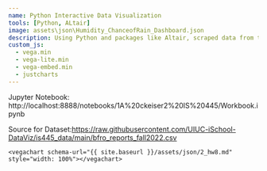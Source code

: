 ```yaml
---
name: Python Interactive Data Visualization
tools: [Python, ALtair]
image: assets\json\Humidity_ChanceofRain_Dashboard.json
description: Using Python and packages like Altair, scraped data from the internet to make an interactive visualization
custom_js:
  - vega.min
  - vega-lite.min
  - vega-embed.min
  - justcharts
---
```



Jupyter Notebook: http://localhost:8888/notebooks/1A%20ckeiser2%20IS%20445/Workbook.ipynb

Source for Dataset:https://raw.githubusercontent.com/UIUC-iSchool-DataViz/is445_data/main/bfro_reports_fall2022.csv


```
<vegachart schema-url="{{ site.baseurl }}/assets/json/2_hw8.md" style="width: 100%"></vegachart>
```

<vegachart schema-url="{{ site.baseurl }}/assets/json/2_hw8.md" style="width: 100%"></vegachart>